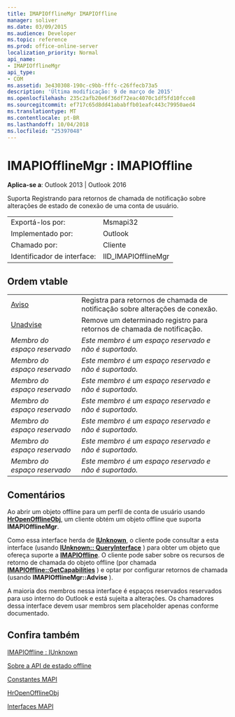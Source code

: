 ```yaml
---
title: IMAPIOfflineMgr IMAPIOffline
manager: soliver
ms.date: 03/09/2015
ms.audience: Developer
ms.topic: reference
ms.prod: office-online-server
localization_priority: Normal
api_name:
- IMAPIOfflineMgr
api_type:
- COM
ms.assetid: 3e430308-190c-c9bb-fffc-c26ffecb73a5
description: 'Última modificação: 9 de março de 2015'
ms.openlocfilehash: 235c2afb20e6f36df72eac4070c1df5fd10fcce8
ms.sourcegitcommit: ef717c65d8dd41ababffb01eafc443c79950aed4
ms.translationtype: MT
ms.contentlocale: pt-BR
ms.lasthandoff: 10/04/2018
ms.locfileid: "25397048"
---
```

# <a name="imapiofflinemgr--imapioffline"></a>IMAPIOfflineMgr : IMAPIOffline

  
  
**Aplica-se a**: Outlook 2013 | Outlook 2016 
  
Suporta Registrando para retornos de chamada de notificação sobre alterações de estado de conexão de uma conta de usuário.
  
|||
|:-----|:-----|
|Exportá-los por:  <br/> |Msmapi32  <br/> |
|Implementado por:  <br/> |Outlook  <br/> |
|Chamado por:  <br/> |Cliente  <br/> |
|Identificador de interface:  <br/> |IID_IMAPIOfflineMgr  <br/> |
   
## <a name="vtable-order"></a>Ordem vtable

|||
|:-----|:-----|
|[Aviso](imapiofflinemgr-advise.md) <br/> |Registra para retornos de chamada de notificação sobre alterações de conexão.  <br/> |
|[Unadvise](imapiofflinemgr-unadvise.md) <br/> |Remove um determinado registro para retornos de chamada de notificação.  <br/> |
| *Membro do espaço reservado*  <br/> | *Este membro é um espaço reservado e não é suportado.*  <br/> |
| *Membro do espaço reservado*  <br/> | *Este membro é um espaço reservado e não é suportado.*  <br/> |
| *Membro do espaço reservado*  <br/> | *Este membro é um espaço reservado e não é suportado.*  <br/> |
| *Membro do espaço reservado*  <br/> | *Este membro é um espaço reservado e não é suportado.*  <br/> |
| *Membro do espaço reservado*  <br/> | *Este membro é um espaço reservado e não é suportado.*  <br/> |
| *Membro do espaço reservado*  <br/> | *Este membro é um espaço reservado e não é suportado.*  <br/> |
| *Membro do espaço reservado*  <br/> | *Este membro é um espaço reservado e não é suportado.*  <br/> |
   
## <a name="remarks"></a>Comentários

Ao abrir um objeto offline para um perfil de conta de usuário usando **[HrOpenOfflineObj](hropenofflineobj.md)**, um cliente obtém um objeto offline que suporta **IMAPIOfflineMgr**. 
  
Como essa interface herda de **[IUnknown](https://msdn.microsoft.com/library/ms680509%28v=VS.85%29.aspx)**, o cliente pode consultar a esta interface (usando **[IUnknown:: QueryInterface](https://msdn.microsoft.com/library/ms682521%28v=VS.85%29.aspx)** ) para obter um objeto que ofereça suporte a **[IMAPIOffline](imapiofflineiunknown.md)**. O cliente pode saber sobre os recursos de retorno de chamada do objeto offline (por chamada **[IMAPIOffline::GetCapabilities](imapioffline-getcapabilities.md)** ) e optar por configurar retornos de chamada (usando **IMAPIOfflineMgr::Advise** ). 
  
A maioria dos membros nessa interface é espaços reservados reservados para uso interno do Outlook e está sujeita a alterações. Os chamadores dessa interface devem usar membros sem placeholder apenas conforme documentado.
  
## <a name="see-also"></a>Confira também



[IMAPIOffline : IUnknown](imapiofflineiunknown.md)


[Sobre a API de estado offline](about-the-offline-state-api.md)
  
[Constantes MAPI](mapi-constants.md)
  
[HrOpenOfflineObj](hropenofflineobj.md)
  
[Interfaces MAPI](mapi-interfaces.md)

